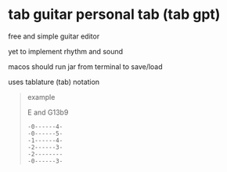 # tab guitar personal tab (tab gpt)

free and simple guitar editor

yet to implement rhythm and sound

macos should run jar from terminal to save/load

uses tablature (tab) notation

> example
> 
> E and G13b9
> ```
> -0------4-
> -0------5-
> -1------4-
> -2------3-
> -2--------
> -0------3-
> ```
